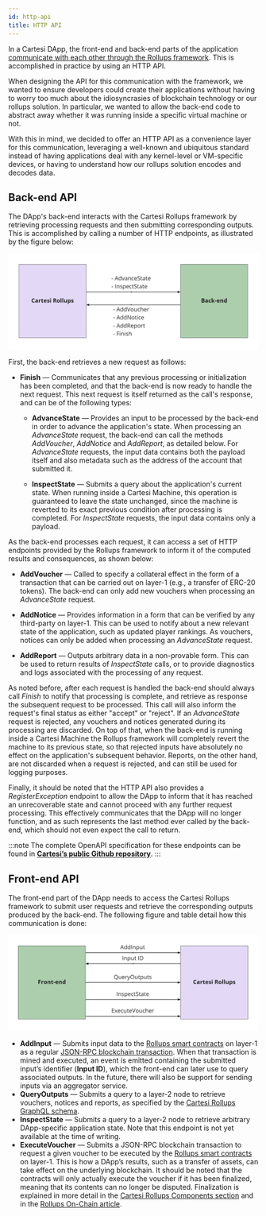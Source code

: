 ```yaml
---
id: http-api
title: HTTP API
---
```


In a Cartesi DApp, the front-end and back-end parts of the application [communicate with each other through the Rollups framework](../cartesi-rollups/dapp-architecture#communication). This is accomplished in practice by using an HTTP API.

When designing the API for this communication with the framework, we wanted to ensure developers could create their applications without having to worry too much about the idiosyncrasies of blockchain technology or our rollups solution. In particular, we wanted to allow the back-end code to abstract away whether it was running inside a specific virtual machine or not.

With this in mind, we decided to offer an HTTP API as a convenience layer for this communication, leveraging a well-known and ubiquitous standard instead of having applications deal with any kernel-level or VM-specific devices, or having to understand how our rollups solution encodes and decodes data.

## Back-end API

The DApp's back-end interacts with the Cartesi Rollups framework by retrieving processing requests and then submitting corresponding outputs. This is accomplished by calling a number of HTTP endpoints, as illustrated by the figure below:

![img](./back-end-api.png)

First, the back-end retrieves a new request as follows:

* **Finish** — Communicates that any previous processing or initialization has been completed, and that the back-end is now ready to handle the next request. This next request is itself returned as the call's response, and can be of the following types:

  * **AdvanceState** — Provides an input to be processed by the back-end in order to advance the application's state. When processing an *AdvanceState* request, the back-end can call the methods *AddVoucher*, *AddNotice* and *AddReport*, as detailed below. For *AdvanceState* requests, the input data contains both the payload itself and also metadata such as the address of the account that submitted it.

  * **InspectState** — Submits a query about the application's current state. When running inside a Cartesi Machine, this operation is guaranteed to leave the state unchanged, since the machine is reverted to its exact previous condition after processing is completed. For *InspectState* requests, the input data contains only a payload.

As the back-end processes each request, it can access a set of HTTP endpoints provided by the Rollups framework to inform it of the computed results and consequences, as shown below:

* **AddVoucher** — Called to specify a collateral effect in the form of a transaction that can be carried out on layer-1 (e.g., a transfer of ERC-20 tokens). The back-end can only add new vouchers when processing an *AdvanceState* request.

* **AddNotice** — Provides information in a form that can be verified by any third-party on layer-1. This can be used to notify about a new relevant state of the application, such as updated player rankings. As vouchers, notices can only be added when processing an *AdvanceState* request.

* **AddReport** — Outputs arbitrary data in a non-provable form. This can be used to return results of *InspectState* calls, or to provide diagnostics and logs associated with the processing of any request.

As noted before, after each request is handled the back-end should always call *Finish* to notify that processing is complete, and retrieve as response the subsequent request to be processed. This call will also inform the request's final status as either "accept" or "reject". If an *AdvanceState* request is rejected, any vouchers and notices generated during its processing are discarded. On top of that, when the back-end is running inside a Cartesi Machine the Rollups framework will completely revert the machine to its previous state, so that rejected inputs have absolutely no effect on the application's subsequent behavior. Reports, on the other hand, are not discarded when a request is rejected, and can still be used for logging purposes.

Finally, it should be noted that the HTTP API also provides a *RegisterException* endpoint to allow the DApp to inform that it has reached an unrecoverable state and cannot proceed with any further request processing. This effectively communicates that the DApp will no longer function, and as such represents the last method ever called by the back-end, which should not even expect the call to return.

:::note
The complete OpenAPI specification for these endpoints can be found in **[Cartesi’s public Github repository](https://github.com/cartesi/openapi-interfaces/blob/master/rollup.yaml)**.
:::

## Front-end API

The front-end part of the DApp needs to access the Cartesi Rollups framework to submit user requests and retrieve the corresponding outputs produced by the back-end. The following figure and table detail how this communication is done:

![img](./front-end-api.png)

* **AddInput** — Submits input data to the [Rollups smart contracts](https://github.com/cartesi/rollups/blob/main/contracts/Input.sol#L22) on layer-1 as a regular [JSON-RPC blockchain transaction](https://ethereum.org/en/developers/docs/apis/json-rpc/). When that transaction is mined and executed, an event is emitted containing the submitted input’s identifier (**Input ID**), which the front-end can later use to query associated outputs. In the future, there will also be support for sending inputs via an aggregator service.
* **QueryOutputs** — Submits a query to a layer-2 node to retrieve vouchers, notices and reports, as specified by the [Cartesi Rollups GraphQL schema](https://github.com/cartesi/rollups/blob/main/src/reader/src/graphql/typeDefs/typeDefs.graphql).
* **InspectState** — Submits a query to a layer-2 node to retrieve arbitrary DApp-specific application state. Note that this endpoint is not yet available at the time of writing.
* **ExecuteVoucher** — Submits a JSON-RPC blockchain transaction to request a given voucher to be executed by the [Rollups smart contracts](https://github.com/cartesi/rollups/blob/main/contracts/Output.sol#L44) on layer-1. This is how a DApp’s results, such as a transfer of assets, can take effect on the underlying blockchain. It should be noted that the contracts will only actually execute the voucher if it has been finalized, meaning that its contents can no longer be disputed. Finalization is explained in more detail in the [Cartesi Rollups Components section](../cartesi-rollups/components#epochs) and in the [Rollups On-Chain article](https://medium.com/cartesi/rollups-on-chain-d749744a9cb3).
